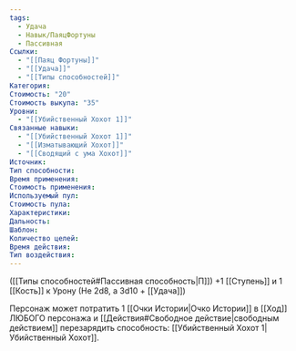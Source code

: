 ```yaml
---
tags:
  - Удача
  - Навык/ПаяцФортуны
  - Пассивная
Ссылки:
  - "[[Паяц Фортуны]]"
  - "[[Удача]]"
  - "[[Типы способностей]]"
Категория: 
Стоимость: "20"
Стоимость выкупа: "35"
Уровни:
  - "[[Убийственный Хохот 1]]"
Связанные навыки:
  - "[[Убийственный Хохот 1]]"
  - "[[Изматывающий Хохот]]"
  - "[[Сводящий с ума Хохот]]"
Источник:
Тип способности:
Время применения:
Стоимость применения:
Используемый пул:
Стоимость пула:
Характеристики:
Дальность:
Шаблон:
Количество целей:
Время действия:
Тип воздействия:
---
```

([[Типы способностей#Пассивная способность|П]]) +1 [[Ступень]] и 1 [[Кость]] к Урону (Не 2d8, а 3d10 + [[Удача]])

Персонаж может потратить 1 [[Очки Истории|Очко Истории]] в [[Ход]] ЛЮБОГО персонажа и [[Действия#Свободное действие|свободным действием]] перезарядить способность: [[Убийственный Хохот 1|Убийственный Хохот]]. 